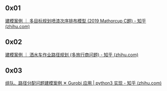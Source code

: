 ## 0x01

[建模案例 ｜ 多目标规划喷漆次序排布模型 (2019 Mathorcup C题) - 知乎 (zhihu.com)](https://zhuanlan.zhihu.com/p/88693527)

## 0x02

[建模案例 ｜ 洒水车作业路径规划 (多旅行商问题) - 知乎 (zhihu.com)](https://zhuanlan.zhihu.com/p/104539747)

## 0x03

[组队、路径分配问题建模案例 ✕ Gurobi 应用 | python3 实现 - 知乎 (zhihu.com)](https://zhuanlan.zhihu.com/p/60867791)